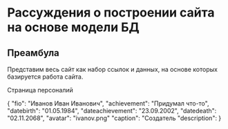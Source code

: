 # Рассуждения о построении сайта на основе модели БД

## Преамбула

Представим весь сайт как набор ссылок и данных, на основе которых базируется
работа сайта.

Страница персоналий

{
    "fio": "Иванов Иван Иванович",
    "achievement": "Придумал что-то",
    "datebirth": "01.05.1984",
    "dateachievement": "23.09.2002",
    "datedeath": "02.11.2068",
    "avatar": "ivanov.png"
    "caption": "Создатель
    "description":
}
